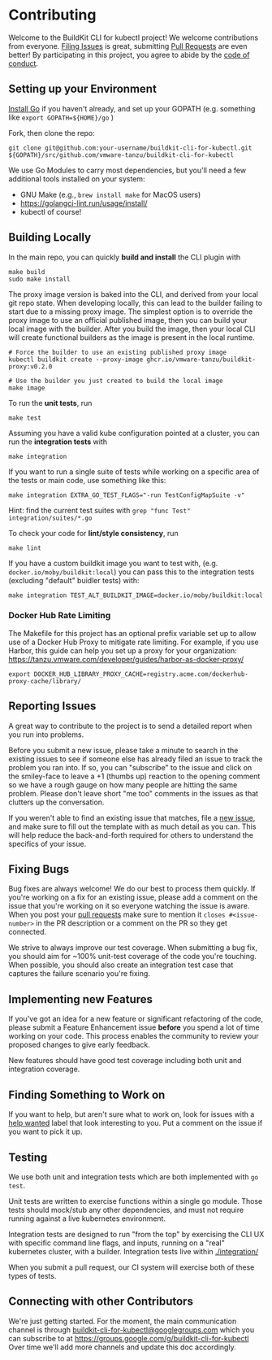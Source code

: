 # Contributing

Welcome to the BuildKit CLI for kubectl project!  We welcome contributions from everyone.  [Filing Issues](https://github.cm/vmware-tanzu/buildkit-cli-for-kubectl/issues/new) is great, submitting [Pull Requests](https://github.cm/vmware-tanzu/buildkit-cli-for-kubectl/pulls) are even better!  By participating in this project, you agree to abide by the [code of conduct](CODE-OF-CONDUCT.md).

## Setting up your Environment

[Install Go](https://golang.org/dl/) if you haven't already, and set up your GOPATH (e.g. something like `export GOPATH=${HOME}/go` )

Fork, then clone the repo:

    git clone git@github.com:your-username/buildkit-cli-for-kubectl.git ${GOPATH}/src/github.com/vmware-tanzu/buildkit-cli-for-kubectl

We use Go Modules to carry most dependencies, but you'll need a few additional tools installed on your system:

* GNU Make (e.g., `brew install make` for MacOS users)
* https://golangci-lint.run/usage/install/
* kubectl of course!

## Building Locally

In the main repo, you can quickly **build and install** the CLI plugin with

```
make build
sudo make install
```

The proxy image version is baked into the CLI, and derived from your local git repo state.  When developing locally, this can lead to the builder failing to start due to a missing proxy image.  The simplest option is to override the proxy image to use an official published image, then you can build your local image with the builder.  After you build the image, then your local CLI will create functional builders as the image is present in the local runtime.

```
# Force the builder to use an existing published proxy image
kubectl buildkit create --proxy-image ghcr.io/vmware-tanzu/buildkit-proxy:v0.2.0

# Use the builder you just created to build the local image
make image
```


To run the **unit tests**, run
```
make test
```

Assuming you have a valid kube configuration pointed at a cluster, you can run the **integration tests** with
```
make integration
```

If you want to run a single suite of tests while working on a specific area of the tests or main code, use something like this:
```
make integration EXTRA_GO_TEST_FLAGS="-run TestConfigMapSuite -v"
```
Hint: find the current test suites with `grep "func Test" integration/suites/*.go`

To check your code for **lint/style consistency**, run
```
make lint
```

If you have a custom buildkit image you want to test with, (e.g. `docker.io/moby/buildkit:local`)
you can pass this to the integration tests (excluding "default" buidler tests) with:
```
make integration TEST_ALT_BUILDKIT_IMAGE=docker.io/moby/buildkit:local
```

### Docker Hub Rate Limiting
The Makefile for this project has an optional prefix variable set up to allow use of a Docker Hub Proxy to mitigate rate limiting.  For example, if you use Harbor, this guide can help you set up a proxy for your organization: https://tanzu.vmware.com/developer/guides/harbor-as-docker-proxy/ 
```
export DOCKER_HUB_LIBRARY_PROXY_CACHE=registry.acme.com/dockerhub-proxy-cache/library/
```

## Reporting Issues

A great way to contribute to the project is to send a detailed report when you run into problems.

Before you submit a new issue, please take a minute to search in the existing issues to see if someone else has already filed an issue to track the problem you ran into.  If so, you can "subscribe" to the issue and click on the smiley-face to leave a +1 (thumbs up) reaction to the opening comment so we have a rough gauge on how many people are hitting the same problem.  Please don't leave short "me too" comments in the issues as that clutters up the conversation.

If you weren't able to find an existing issue that matches, file a [new issue](https://github.cm/vmware-tanzu/buildkit-cli-for-kubectl/issues/new), and make sure to fill out the template with as much detail as you can.  This will help reduce the back-and-forth required for others to understand the specifics of your issue.

## Fixing Bugs

Bug fixes are always welcome!  We do our best to process them quickly.  If you're working on a fix for an existing issue, please add a comment on the issue that you're working on it so everyone watching the issue is aware.  When you post your [pull requests](https://github.cm/vmware-tanzu/buildkit-cli-for-kubectl/pulls) make sure to mention it `closes #<issue-number>` in the PR description or a comment on the PR so they get connected.

We strive to always improve our test coverage.  When submitting a bug fix, you should aim for ~100% unit-test coverage of the code you're touching.  When possible, you should also create an integration test case that captures the failure scenario you're fixing.

## Implementing new Features

If you've got an idea for a new feature or significant refactoring of the code, please submit a Feature Enhancement issue **before** you spend a lot of time working on your code.  This process enables the community to review your proposed changes to give early feedback.

New features should have good test coverage including both unit and integration coverage.

## Finding Something to Work on

If you want to help, but aren't sure what to work on, look for issues with a [help wanted](https://github.com/vmware-tanzu/buildkit-cli-for-kubectl/labels/help%20wanted) label that look interesting to you.  Put a comment on the issue if you want to pick it up.

## Testing

We use both unit and integration tests which are both implemented with `go test`.

Unit tests are written to exercise functions within a single go module.  Those tests should mock/stub any other dependencies, and must not require running against a live kubernetes environment.

Integration tests are designed to run "from the top" by exercising the CLI UX with specific command line flags, and inputs, running on a "real" kubernetes cluster, with a builder.  Integration tests live within [./integration/](./integration/)

When you submit a pull request, our CI system will exercise both of these types of tests.

## Connecting with other Contributors

We're just getting started.  For the moment, the main communication channel is through buildkit-cli-for-kubectl@googlegroups.com which you can subscribe to at https://groups.google.com/g/buildkit-cli-for-kubectl  Over time we'll add more channels and update this doc accordingly.
